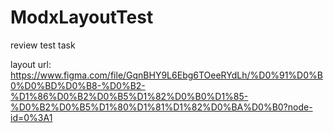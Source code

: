 # ModxLayoutTest
review test task

layout url: https://www.figma.com/file/GqnBHY9L6Ebg6TOeeRYdLh/%D0%91%D0%B0%D0%BD%D0%B8-%D0%B2-%D1%86%D0%B2%D0%B5%D1%82%D0%B0%D1%85-%D0%B2%D0%B5%D1%80%D1%81%D1%82%D0%BA%D0%B0?node-id=0%3A1 
